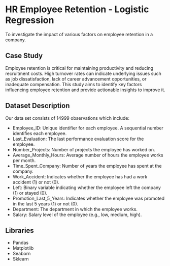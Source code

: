 # HR Employee Retention - Logistic Regression
To investigate the impact of various factors on employee retention in a company.
 
## Case Study
Employee retention is critical for maintaining productivity and reducing recruitment costs. High turnover rates can indicate underlying issues such as job dissatisfaction, lack of career advancement opportunities, or inadequate compensation. This study aims to identify key factors influencing employee retention and provide actionable insights to improve it.

## Dataset Description
Our data set consists of 14999 observations which include:

- Employee_ID: Unique identifier for each employee. A sequential number identifies each employee.
- Last_Evaluation: The last performance evaluation score for the employee.
- Number_Projects: Number of projects the employee has worked on.
- Average_Monthly_Hours: Average number of hours the employee works per month.
- Time_Spent_Company: Number of years the employee has spent at the company.
- Work_Accident: Indicates whether the employee has had a work accident (1) or not (0).
- Left: Binary variable indicating whether the employee left the company (1) or stayed (0).
- Promotion_Last_5_Years: Indicates whether the employee was promoted in the last 5 years (1) or not (0).
- Department: The department in which the employee works.
- Salary: Salary level of the employee (e.g., low, medium, high).

## Libraries
- Pandas
- Matplotlib
- Seaborn
- Sklearn
